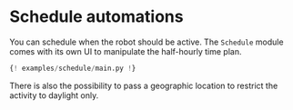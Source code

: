 # Schedule automations

You can schedule when the robot should be active.
The `Schedule` module comes with its own UI to manipulate the half-hourly time plan.

```python
{! examples/schedule/main.py !}
```

There is also the possibility to pass a geographic location to restrict the activity to daylight only.
